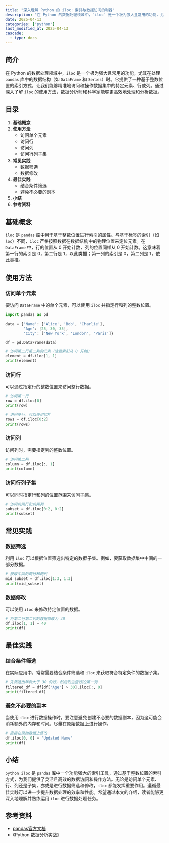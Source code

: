 ```yaml
---
title: "深入理解 Python 的 iloc：索引与数据访问的利器"
description: "在 Python 的数据处理领域中，`iloc` 是一个极为强大且常用的功能，尤其在处理 `pandas` 库中的数据结构（如 `DataFrame` 和 `Series`）时。它提供了一种基于整数位置的索引方式，让我们能够精准地访问和操作数据集中的特定元素、行或列。通过深入了解 `iloc` 的使用方法，数据分析师和科学家能够更高效地处理和分析数据。"
date: 2025-04-13
categories: ["python"]
last_modified_at: 2025-04-13
cascade:
  - type: docs
---
```



## 简介
在 Python 的数据处理领域中，`iloc` 是一个极为强大且常用的功能，尤其在处理 `pandas` 库中的数据结构（如 `DataFrame` 和 `Series`）时。它提供了一种基于整数位置的索引方式，让我们能够精准地访问和操作数据集中的特定元素、行或列。通过深入了解 `iloc` 的使用方法，数据分析师和科学家能够更高效地处理和分析数据。

<!-- more -->
## 目录
1. **基础概念**
2. **使用方法**
    - 访问单个元素
    - 访问行
    - 访问列
    - 访问行列子集
3. **常见实践**
    - 数据筛选
    - 数据修改
4. **最佳实践**
    - 结合条件筛选
    - 避免不必要的副本
5. **小结**
6. **参考资料**

## 基础概念
`iloc` 是 `pandas` 库中用于基于整数位置进行索引的属性。与基于标签的索引（如 `loc`）不同，`iloc` 严格按照数据在数据结构中的物理位置来定位元素。在 `DataFrame` 中，行的位置从 0 开始计数，列的位置同样从 0 开始计数。这意味着第一行的索引是 0，第二行是 1，以此类推；第一列的索引是 0，第二列是 1，依此类推。

## 使用方法

### 访问单个元素
要访问 `DataFrame` 中的单个元素，可以使用 `iloc` 并指定行和列的整数位置。

```python
import pandas as pd

data = {'Name': ['Alice', 'Bob', 'Charlie'],
        'Age': [25, 30, 35],
        'City': ['New York', 'London', 'Paris']}

df = pd.DataFrame(data)

# 访问第二行第二列的元素（注意索引从 0 开始）
element = df.iloc[1, 1]  
print(element)  
```

### 访问行
可以通过指定行的整数位置来访问整行数据。

```python
# 访问第一行
row = df.iloc[0]  
print(row)  

# 访问多行，可以使用切片
rows = df.iloc[0:2]  
print(rows)  
```

### 访问列
访问列时，需要指定列的整数位置。

```python
# 访问第二列
column = df.iloc[:, 1]  
print(column)  
```

### 访问行列子集
可以同时指定行和列的位置范围来访问子集。

```python
# 访问前两行和前两列
subset = df.iloc[0:2, 0:2]  
print(subset)  
```

## 常见实践

### 数据筛选
利用 `iloc` 可以根据位置筛选出特定的数据子集。例如，要获取数据集中中间的一部分数据。

```python
# 获取中间的两行和两列
mid_subset = df.iloc[1:3, 1:3]  
print(mid_subset)  
```

### 数据修改
可以使用 `iloc` 来修改特定位置的数据。

```python
# 将第二行第二列的数据修改为 40
df.iloc[1, 1] = 40  
print(df)  
```

## 最佳实践

### 结合条件筛选
在实际应用中，常常需要结合条件筛选和 `iloc` 来获取符合特定条件的数据子集。

```python
# 先筛选出年龄大于 30 的行，然后取这些行的第一列
filtered_df = df[df['Age'] > 30].iloc[:, 0]  
print(filtered_df)  
```

### 避免不必要的副本
当使用 `iloc` 进行数据操作时，要注意避免创建不必要的数据副本，因为这可能会消耗额外的内存和时间。尽量在原始数据上进行操作。

```python
# 直接在原始数据上修改
df.iloc[0, 0] = 'Updated Name'  
print(df)  
```

## 小结
`python iloc` 是 `pandas` 库中一个功能强大的索引工具，通过基于整数位置的索引方式，为我们提供了灵活且高效的数据访问和操作方法。无论是访问单个元素、行、列还是子集，亦或是进行数据筛选和修改，`iloc` 都能发挥重要作用。遵循最佳实践可以进一步提升数据处理的效率和性能。希望通过本文的介绍，读者能够更深入地理解并熟练运用 `iloc` 进行数据处理任务。

## 参考资料
- [pandas官方文档](https://pandas.pydata.org/docs/)
- 《Python 数据分析实战》